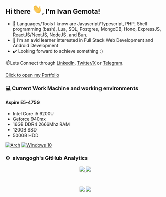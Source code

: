 <h2>Hi there <img src="https://raw.githubusercontent.com/ABSphreak/ABSphreak/master/gifs/Hi.gif" width="30px" height="30px">, I'm Ivan Gemota!</h2>

- 👀 Languages/Tools I know are Javascript/Typescript, PHP, Shell programming (bash), Lua, SQL, Postgres, MongoDB, Hono, ExpressJS, ReactJS/NextJS, NodeJS, and Bun.
- 💞️ I’m an avid learner interested in Full Stack Web Development and Android Development
- ✔️ Looking forward to achieve something :)
  
📫Lets Connect through <a href="https://www.linkedin.com/in/aivangogh">LinkedIn</a>, <a href="https://twitter.com/aivangogh">Twitter/X</a> or <a href="https://t.me/aivangogh">Telegram</a>.

<a href="https://aivan-dev.vercel.app/">Click to open my Portfolio</a>

### 💻 Current Work Machine and working environments
#### Aspire E5-475G
- Intel Core i5 6200U
- Geforce 940mx
- 16GB DDR4 2666Mhz RAM
- 120GB SSD
- 500GB HDD

[![Arch](https://img.shields.io/badge/-Arch%20Linux-grey?logo=archlinux)](https://archlinux.org/) [![Windows 10](https://img.shields.io/badge/Windows%2010-00adef?style=flat-square&logo=windows&logoColor=ffffff)](https://www.microsoft.com/en-in/software-download/windows10)

### ⚙️ &nbsp;aivangogh's GitHub Analytics
<p align="center">
<a href="https://github.com/aivangogh">
<img height="180em" src="https://github-readme-stats-eight-theta.vercel.app/api?username=aivangogh&show_icons=true&theme=nightowl&include_all_commits=true&count_private=true"/>
<img height="180em" src="https://github-readme-stats-eight-theta.vercel.app/api/top-langs/?username=aivangogh&layout=compact&langs_count=8&theme=nightowl"/>
</a>
</p>

<br>

<p align="center">
 <img src="https://komarev.com/ghpvc/?username=aivangogh&style=flat-square"/>
 <img src="https://img.shields.io/badge/dynamic/json?logo=github&label=GitHub+Followers&labelColor=282c34&color=181717&query=%24.data.totalSubs&url=https%3A%2F%2Fapi.spencerwoo.com%2Fsubstats%2F%3Fsource%3Dgithub%26queryKey%3Daivangogh&longCache=true"/>
</p>

<!--
**aivangogh/aivangogh** is a ✨ _special_ ✨ repository because its `README.md` (this file) appears on your GitHub profile.

Here are some ideas to get you started:

- 🔭 I’m currently working on ...
- 🌱 I’m currently learning ...
- 👯 I’m looking to collaborate on ...
- 🤔 I’m looking for help with ...
- 💬 Ask me about ...
- 📫 How to reach me: ...
- 😄 Pronouns: ...
- ⚡ Fun fact: ...
-->
